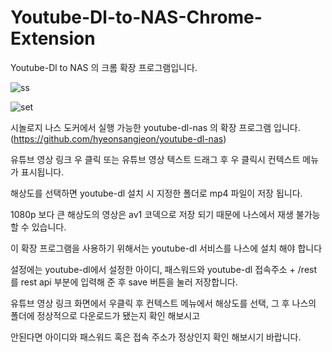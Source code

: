 # Youtube-Dl-to-NAS-Chrome-Extension
Youtube-Dl to NAS 의 크롬 확장 프로그램입니다. 


![ss](https://user-images.githubusercontent.com/63243848/225577815-2f5bb91b-0523-4771-9735-118651c0b7e2.png)

![set](https://user-images.githubusercontent.com/63243848/225577852-f46c911b-bc3e-4a8e-ac39-689b83fc7cd7.png)


시놀로지 나스 도커에서 실행 가능한 youtube-dl-nas 의 확장 프로그램 입니다.
(https://github.com/hyeonsangjeon/youtube-dl-nas)

유튜브 영상 링크 우 클릭 또는 유튜브 영상 텍스트 드래그 후 우 클릭시 
컨텍스트 메뉴가 표시됩니다.

해상도를 선택하면 youtube-dl 설치 시 지정한 폴더로 mp4 파일이 저장 됩니다.

1080p 보다 큰 해상도의 영상은 av1 코덱으로 저장 되기 때문에 나스에서 재생 불가능 할 수 있습니다.

이 확장 프로그램을 사용하기 위해서는 youtube-dl 서비스를 나스에 설치 해야 합니다

설정에는 youtube-dl에서 설정한 아이디, 패스워드와 youtube-dl 접속주소 + /rest 를 rest api 부분에 입력해 준 후 save 버튼을 눌러 저장합니다.

유튜브 영상 링크 화면에서 우클릭 후 컨텍스트 메뉴에서 해상도를 선택, 그 후 나스의 폴더에 정상적으로 다운로드가 됐는지 확인 해보시고 

안된다면 아이디와 패스워드 혹은 접속 주소가 정상인지 확인 해보시기 바랍니다.
